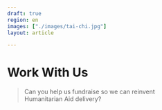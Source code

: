 ```yaml
---
draft: true
region: en
images: ["./images/tai-chi.jpg"]
layout: article

---
```


# Work With Us

> Can you help us fundraise so we can reinvent Humanitarian&nbsp;Aid&nbsp;delivery?
<!-- yes! -->
